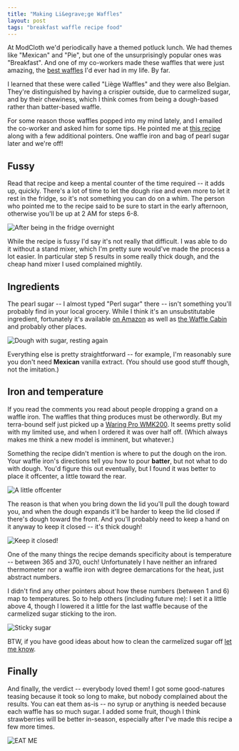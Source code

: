 ```yaml
---
title: "Making Li&egrave;ge Waffles"
layout: post
tags: "breakfast waffle recipe food"
---
```


At ModCloth we'd periodically have a themed potluck lunch. We had themes like
"Mexican" and "Pie", but one of the unsurprisingly popular ones was
"Breakfast". And one of my co-workers made these waffles that were just
amazing, the [best waffles](http://seersuckermag.com/food/read/the-best-waffle-in-america)
I'd ever had in my life. By far.

I learned that these were called "Li&egrave;ge Waffles" and they were also
Belgian.  They're distinguished by having a crispier outside, due to carmelized
sugar, and by their chewiness, which I think comes from being a dough-based
rather than batter-based waffle.

For some reason those waffles popped into my mind lately, and I emailed the
co-worker and asked him for some tips. He pointed me at
[this recipe](https://liegewaffle.wordpress.com/liege-waffle-recipe-liege-gaufre-recette/)
along with a few additional pointers. One waffle iron and bag of pearl sugar
later and we're off!

## Fussy

Read that recipe and keep a mental counter of the time required -- it adds up,
quickly. There's a lot of time to let the dough rise and even more to let it
rest in the fridge, so it's not something you can do on a whim. The person who
pointed me to the recipe said to be sure to start in the early afternoon,
otherwise you'll be up at 2 AM for steps 6-8.

![After being in the fridge overnight](/images/blog/liege_01_after_fridge.jpg)

While the recipe is fussy I'd say it's not really that difficult. I was able to
do it without a stand mixer, which I'm pretty sure would've made the process a
lot easier. In particular step 5 results in some really thick dough, and the
cheap hand mixer I used complained mightily.

## Ingredients

The pearl sugar -- I almost typed "Perl sugar" there -- isn't something you'll
probably find in your local grocery. While I think it's an unsubstitutable
ingredient, fortunately it's available
[on Amazon](http://www.wafflecabin.com/shop)
as well as [the Waffle Cabin](http://www.wafflecabin.com/shop)
and probably other places.

![Dough with sugar, resting again](/images/blog/liege_02_after_sugar.jpg)

Everything else is pretty straightforward -- for example, I'm reasonably sure
you don't need __Mexican__ vanilla extract. (You should use good stuff though,
not the imitation.)

## Iron and temperature

If you read the comments you read about people dropping a grand on a waffle
iron. The waffles that thing produces must be otherwordly. But my terra-bound
self just picked up a
[Waring Pro WMK200](http://www.amazon.com/gp/product/B00F3SA9LO/). It seems
pretty solid with my limited use, and when I ordered it was over half off.
(Which always makes me think a new model is imminent, but whatever.)

Something the recipe didn't mention is where to put the dough on the iron. Your
waffle iron's directions tell you how to pour __batter__, but not what to do
with dough. You'd figure this out eventually, but I found it was better to
place it offcenter, a little toward the rear.

![A little offcenter](/images/blog/liege_03_offcenter.jpg)

The reason is that when you bring down the lid you'll pull the dough toward
you, and when the dough expands it'll be harder to keep the lid closed if
there's dough toward the front.  And you'll probably need to keep a hand on it
anyway to keep it closed -- it's thick dough!

![Keep it closed!](/images/blog/liege_05_keep_it_closed.jpg)

One of the many things the recipe demands specificity about is temperature --
between 365 and 370, ouch!  Unfortunately I have neither an infrared
thermometer nor a waffle iron with degree demarcations for the heat, just
abstract numbers. 

I didn't find any other pointers about how these numbers (between 1 and 6) map
to temperatures. So to help others (including future me): I set it a little
above 4, though I lowered it a little for the last waffle because of the
carmelized sugar sticking to the iron.

![Sticky sugar](/images/blog/liege_04_cooked_in_iron.jpg)

BTW, if you have good ideas about how to clean the carmelized sugar off 
[let me know](http://twitter.com/cwinters).

## Finally

And finally, the verdict -- everybody loved them!  I got some
good-natures teasing because it took so long to make, but nobody complained
about the results.  You can eat them as-is -- no syrup or anything is needed
because each waffle has so much sugar. I added some fruit, though I think
strawberries will be better in-season, especially after I've made this recipe a
few more times.

![EAT ME](/images/blog/liege_06_ready_to_eat.jpg)

